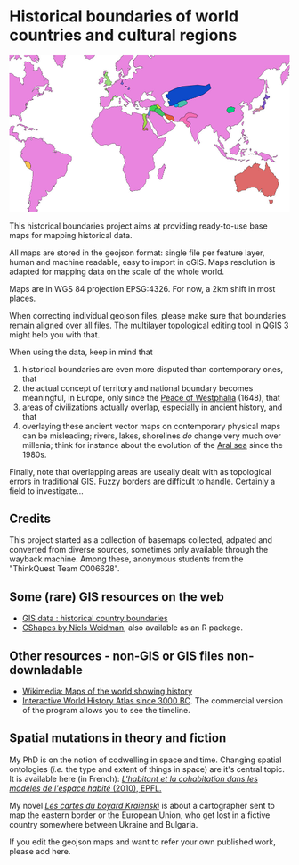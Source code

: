 # Historical boundaries of world countries and cultural regions

![world bc 2000 DRAFT](world_bc2000.png)

This historical boundaries project aims at providing ready-to-use base maps for mapping historical data.

All maps are stored in the geojson format: single file per feature layer, human and machine readable, easy to import in qGIS. Maps resolution is adapted for mapping data on the scale of the whole world.

Maps are in WGS 84 projection EPSG:4326. For now, a 2km shift in most places.

When correcting individual geojson files, please make sure that boundaries remain aligned over all files. The multilayer topological editing tool in QGIS 3 might help you with that.

When using the data, keep in mind that

1. historical boundaries are even more disputed than contemporary ones, that
2. the actual concept of territory and national boundary becomes meaningful, in Europe, only since the [Peace of Westphalia](https://en.wikipedia.org/wiki/Peace_of_Westphalia) (1648), that
3. areas of civilizations actually overlap, especially in ancient history, and that
4. overlaying these ancient vector maps on contemporary physical maps can be misleading; rivers, lakes, shorelines _do_ change very much over millenia; think for instance about the evolution of the [Aral sea](https://en.wikipedia.org/wiki/Aral_Sea) since the 1980s.

Finally, note that overlapping areas are useally dealt with as topological errors in traditional GIS. Fuzzy borders are difficult to handle. Certainly a field to investigate...

## Credits

This project started as a collection of basemaps collected, adpated and converted from diverse sources, sometimes only available through the wayback machine. Among these, anonymous students from the "ThinkQuest Team C006628".

## Some (rare) GIS resources on the web

* [GIS data : historical country boundaries](https://www.gislounge.com/find-gis-data-historical-country-boundaries/)
* [CShapes by Niels Weidman](http://nils.weidmann.ws/projects/cshapes.html), also available as an R package.

## Other resources - non-GIS or GIS files non-downladable

* [Wikimedia: Maps of the world showing history](https://commons.wikimedia.org/wiki/Category:Maps_of_the_world_showing_history)
* [Interactive World History Atlas since 3000 BC](http://geacron.com/home-en/). The commercial version of the program allows you to see the timeline.

## Spatial mutations in theory and fiction

My PhD is on the notion of codwelling in space and time. Changing spatial ontologies (_i.e._ the type and extent of things in space) are it's central topic. It is available here (in French): [_L'habitant et la cohabitation dans les modèles de l'espace habité_ (2010), EPFL.](https://ourednik.info/essais.php?texte=phd)

My novel [_Les cartes du boyard Kraïenski_](https://ourednik.info/fictions.php?texte=boyard-kraienski) is about a cartographer sent to map the eastern border or the European Union, who get lost in a fictive country somewhere between Ukraine and Bulgaria.

If you edit the geojson maps and want to refer your own published work, please add here.